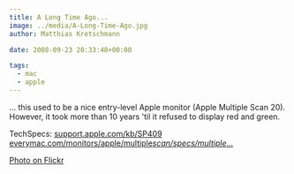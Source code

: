 ```yaml
---
title: A Long Time Ago...
image: ../media/A-Long-Time-Ago.jpg
author: Matthias Kretschmann

date: 2008-09-23 20:33:48+00:00

tags:
  - mac
  - apple
---
```


... this used to be a nice entry-level Apple monitor (Apple Multiple Scan 20). However, it took more than 10 years 'til it refused to display red and green.

TechSpecs:
[support.apple.com/kb/SP409](http://support.apple.com/kb/SP409)
[everymac.com/monitors/apple/multiple*scan/specs/multiple*...](http://everymac.com/monitors/apple/multiple_scan/specs/multiple_scan_20.html)

[Photo on Flickr](http://www.flickr.com/photos/krema/2885095747)
